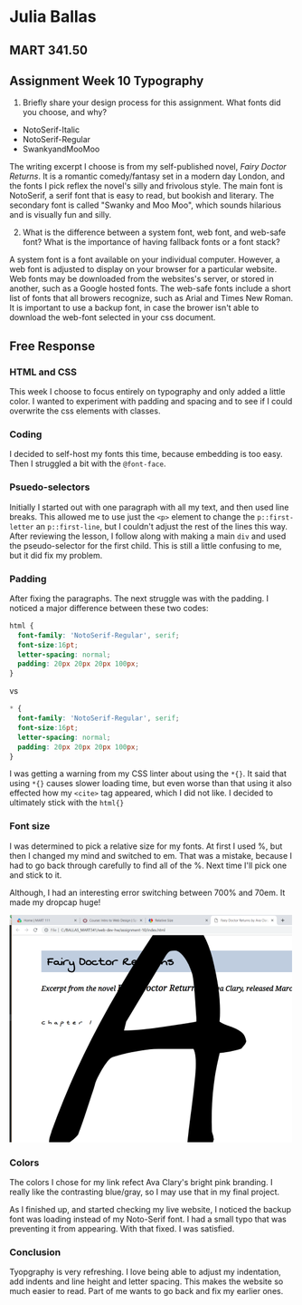 # Julia Ballas

## MART 341.50

## Assignment Week 10 Typography
1. Briefly share your design process for this assignment. What fonts did you choose, and why?

  - NotoSerif-Italic
  - NotoSerif-Regular
  - SwankyandMooMoo

The writing excerpt I choose is from my self-published novel, *Fairy Doctor Returns*. It is a romantic comedy/fantasy set in a modern day London, and the fonts I pick reflex the novel's silly and frivolous style. The main font is NotoSerif, a serif font that is easy to read, but bookish and literary. The secondary font is called "Swanky and Moo Moo", which sounds hilarious and is visually fun and silly.

2. What is the difference between a system font, web font, and web-safe font? What is the importance of having fallback fonts or a font stack?

A system font is a font available on your individual computer. However, a web font is adjusted to display on your browser for a particular website. Web fonts may be downloaded from the websites's server, or stored in another, such as a Google hosted fonts. The web-safe fonts include a short list of fonts that all browers recognize, such as Arial and Times New Roman. It is important to use a backup font, in case the brower isn't able to download the web-font selected in your css document.


## Free Response

### HTML and CSS

This week I choose to focus entirely on typography and only added a little color. I wanted to experiment with padding and spacing and to see if I could overwrite the css elements with classes.

### Coding

I decided to self-host my fonts this time, because embedding is too easy. Then I struggled a bit with the `@font-face`.

### Psuedo-selectors

Initially I started out with one paragraph with all my text, and then used line breaks. This allowed me to use just the `<p>` element to change the `p::first-letter` an `p::first-line`, but I couldn't adjust the rest of the lines this way. After reviewing the lesson, I follow along with making a main `div` and used the pseudo-selector for the first child. This is still a little confusing to me, but it did fix my problem.

### Padding

After fixing the paragraphs. The next struggle was with the padding. I noticed a major difference between these two codes:
```CSS
html {
  font-family: 'NotoSerif-Regular', serif;
  font-size:16pt;
  letter-spacing: normal;
  padding: 20px 20px 20px 100px;
}
```

vs

```CSS
* {
  font-family: 'NotoSerif-Regular', serif;
  font-size:16pt;
  letter-spacing: normal;
  padding: 20px 20px 20px 100px;
}
```
I was getting a warning from my CSS linter about using the `*{}`. It said that using `*{}` causes slower loading time, but even worse than that using it also effected how my `<cite>` tag appeared, which I did not like. I decided to ultimately stick with the `html{}`

### Font size
I was determined to pick a relative size for my fonts. At first I used %, but then I changed my mind and switched to em. That was a mistake, because I had to go back through carefully to find all of the %. Next time I'll pick one and stick to it.

Although, I had an interesting error switching  between 700% and 70em. It made my dropcap huge!

![Dropcap is huge. Whoops](screenshot-smallerror.PNG)

### Colors
The colors I chose for my link refect Ava Clary's bright pink branding. I really like the contrasting blue/gray, so I may use that in my final project.

As I finished up, and started checking my live website, I noticed the backup font was loading instead of my Noto-Serif font. I had a small typo that was preventing it from appearing. With that fixed. I was satisfied.

### Conclusion

Tyopgraphy is very refreshing. I love being able to adjust my indentation, add indents and line height and letter spacing. This makes the website so much easier to read. Part of me wants to go back and fix my earlier ones.
